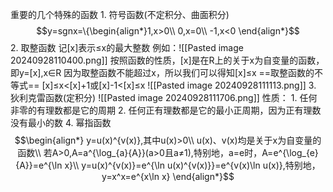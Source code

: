 重要的几个特殊的函数
	1. 符号函数(不定积分、曲面积分)
		$$y=sgnx=\{\begin{align*}1,x>0\\
		0,x=0\\
		-1,x<0
		\end{align*}$$
	2. 取整函数
		记[x]表示≤x的最大整数
		例如：![[Pasted image 20240928110400.png]]
		按照函数的性质，[x]是在R上的关于x为自变量的函数，即y=[x],x∈R
		因为取整函数不能超过x，所以我们可以得知[x]≤x
		==取整函数的不等式== 
			[x]≤x<[x]+1或[x]-1<[x]≤x
		![[Pasted image 20240928111113.png]]
	3. 狄利克雷函数(定积分)
		![[Pasted image 20240928111706.png]]
		性质：
			1. 任何非零的有理数都是它的周期
			2. 任何正有理数都是它的最小正周期，因为正有理数没有最小的数
	4. 幂指函数
		$$\begin{align*}
y=u(x)^{v(x)},其中u(x)>0\\
u(x)、v(x)均是关于x为自变量的函数\\
若A>0,A=a^{\log_{a}{A}}(a>0且a≠1),特别地，a=e时，A=e^{\log_{e}{A}}=e^{\ln x}\\
y=u(x)^{v(x)}=e^{\ln u(x)^{v(x)}}=e^{v(x)\ln u(x)},特别地，y=x^x=e^{x\ln x}
\end{align*}$$
